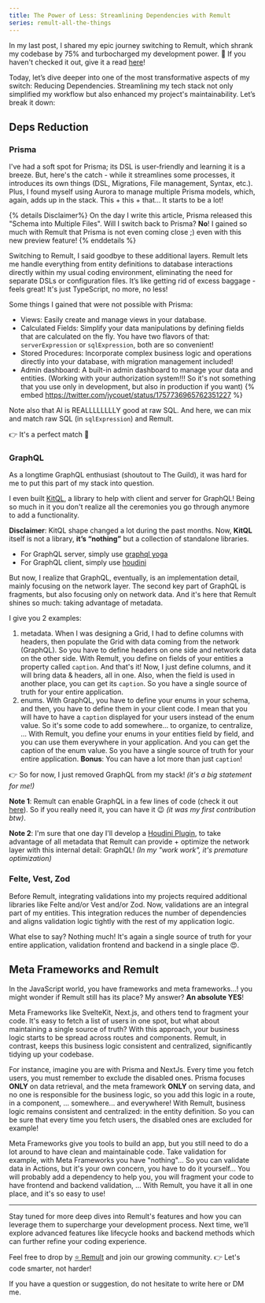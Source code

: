 ```yaml
---
title: The Power of Less: Streamlining Dependencies with Remult
series: remult-all-the-things
---
```


In my last post, I shared my epic journey switching to Remult, which shrank my codebase by 75% and turbocharged my development power. 💪 If you haven't checked it out, give it a read [here](https://dev.to/jycouet/less-code-75-more-power-with-remult-325m)!

Today, let’s dive deeper into one of the most transformative aspects of my switch: Reducing Dependencies. Streamlining my tech stack not only simplified my workflow but also enhanced my project's maintainability. Let’s break it down:

## Deps Reduction

### Prisma

I've had a soft spot for Prisma; its DSL is user-friendly and learning it is a breeze. But, here's the catch - while it streamlines some processes, it introduces its own things (DSL, Migrations, File management, Syntax, etc.). Plus, I found myself using Aurora to manage multiple Prisma models, which, again, adds up in the stack. This + this + that... It starts to be a lot!

{% details Disclaimer%}
On the day I write this article, Prisma released this "Schema into Multiple Files". Will I switch back to Prisma? **No**! I gained so much with Remult that Prisma is not even coming close ;) even with this new preview feature!
{% enddetails %}

Switching to Remult, I said goodbye to these additional layers. Remult lets me handle everything from entity definitions to database interactions directly within my usual coding environment, eliminating the need for separate DSLs or configuration files. It’s like getting rid of excess baggage - feels great! It's just TypeScript, no more, no less!

Some things I gained that were not possible with Prisma:

- Views: Easily create and manage views in your database.
- Calculated Fields: Simplify your data manipulations by defining fields that are calculated on the fly. You have two flavors of that: `serverExpression` or `sqlExpression`, both are so convenient!
- Stored Procedures: Incorporate complex business logic and operations directly into your database, with migration management included!
- Admin dashboard: A built-in admin dashboard to manage your data and entities. (Working with your authorization system!!! So it's not something that you use only in development, but also in production if you want)
  {% embed https://twitter.com/jycouet/status/1757736965762351227 %}

Note also that AI is REALLLLLLLLY good at raw SQL. And here, we can mix and match raw SQL (in `sqlExpression`) and Remult.

👉 It's a perfect match 🥳

### GraphQL

As a longtime GraphQL enthusiast (shoutout to The Guild), it was hard for me to put this part of my stack into question.

I even built [KitQL](https://www.kitql.dev/), a library to help with client and server for GraphQL! Being so much in it you don't realize all the ceremonies you go through anymore to add a functionality.

**Disclaimer**: KitQL shape changed a lot during the past months. Now, **KitQL** itself is not a library, **it’s “nothing”** but a collection of standalone libraries.

- For GraphQL server, simply use [graphql yoga](https://the-guild.dev/graphql/yoga-server)
- For GraphQL client, simply use [houdini](https://houdinigraphql.com/)

But now, I realize that GraphQL, eventually, is an implementation detail, mainly focusing on the network layer. The second key part of GraphQL is fragments, but also focusing only on network data. And it's here that Remult shines so much: taking advantage of metadata.

I give you 2 examples:

1. metadata. When I was designing a Grid, I had to define columns with headers, then populate the Grid with data coming from the network (GraphQL). So you have to define headers on one side and network data on the other side. With Remult, you define on fields of your entities a property called `caption`. And that's it! Now, I just define columns, and it will bring data & headers, all in one. Also, when the field is used in another place, you can get its `caption`. So you have a single source of truth for your entire application.
2. enums. With GraphQL, you have to define your enums in your schema, and then, you have to define them in your client code. I mean that you will have to have a `caption` displayed for your users instead of the enum value. So it's some code to add somewhere... to organize, to centralize, ... With Remult, you define your enums in your entities field by field, and you can use them everywhere in your application. And you can get the caption of the enum value. So you have a single source of truth for your entire application. **Bonus**: You can have a lot more than just `caption`!

👉 So for now, I just removed GraphQL from my stack! _(it's a big statement for me!)_

**Note 1**: Remult can enable GraphQL in a few lines of code (check it out [here](https://remult.dev/docs/adding-graphql#adding-graphql)). So if you really need it, you can have it 😉 _(it was my first contribution btw)_.

**Note 2**: I'm sure that one day I'll develop a [Houdini Plugin](https://houdinigraphql.com/api/client-plugins), to take advantage of all metadata that Remult can provide + optimize the network layer with this internal detail: GraphQL! _(In my "work work", it's premature optimization)_

### Felte, Vest, Zod

Before Remult, integrating validations into my projects required additional libraries like Felte and/or Vest and/or Zod. Now, validations are an integral part of my entities. This integration reduces the number of dependencies and aligns validation logic tightly with the rest of my application logic.

What else to say? Nothing much! It's again a single source of truth for your entire application, validation frontend and backend in a single place 😍.

## Meta Frameworks and Remult

In the JavaScript world, you have frameworks and meta frameworks...! you might wonder if Remult still has its place? My answer? **An absolute YES**!

Meta Frameworks like SvelteKit, Next.js, and others tend to fragment your code. It's easy to fetch a list of users in one spot, but what about maintaining a single source of truth? With this approach, your business logic starts to be spread across routes and components. Remult, in contrast, keeps this business logic consistent and centralized, significantly tidying up your codebase.

For instance, imagine you are with Prisma and NextJs. Every time you fetch users, you must remember to exclude the disabled ones. Prisma focuses **ONLY** on data retrieval, and the meta framework **ONLY** on serving data, and no one is responsible for the business logic, so you add this logic in a route, in a component, ... somewhere... and everywhere! With Remult, business logic remains consistent and centralized: in the entity definition. So you can be sure that every time you fetch users, the disabled ones are excluded for example!

Meta Frameworks give you tools to build an app, but you still need to do a lot around to have clean and maintainable code. Take validation for example, with Meta Frameworks you have "nothing"... So you can validate data in Actions, but it's your own concern, you have to do it yourself... You will probably add a dependency to help you, you will fragment your code to have frontend and backend validation, ... With Remult, you have it all in one place, and it's so easy to use!

---

Stay tuned for more deep dives into Remult's features and how you can leverage them to supercharge your development process. Next time, we’ll explore advanced features like lifecycle hooks and backend methods which can further refine your coding experience.

Feel free to drop by [⭐️ Remult](https://github.com/remult/remult) and join our growing community.
👉 Let's code smarter, not harder!

If you have a question or suggestion, do not hesitate to write here or DM me.
